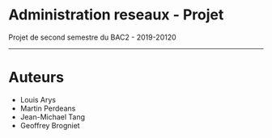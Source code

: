 # Administration reseaux - Projet 
Projet de second semestre du BAC2 - 2019-20120
***
# Auteurs 

  - Louis Arys 
  - Martin Perdeans
  - Jean-Michael Tang
  - Geoffrey Brogniet 

